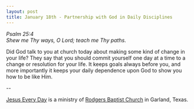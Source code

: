 ```yaml
---
layout: post
title: January 18th - Partnership with God in Daily Disciplines
---
```


_Psalm 25:4  
Shew me Thy ways, O Lord; teach me Thy paths._

Did God talk to you at church today about making some kind of
change in your life? They say that you should commit yourself one day
at a time to a change or resolution for your life. It keeps goals
always before you, and more importantly it keeps your daily
dependence upon God to show you how to be like Him.

 --

<a href=http://jesuseveryday.net>Jesus Every Day</a> is a ministry of <a href=http://rodgersbaptist.net>Rodgers Baptist Church</a> in Garland, Texas.
